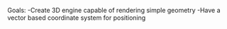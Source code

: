 Goals:
-Create 3D engine capable of rendering simple geometry
-Have a vector based coordinate system for positioning
